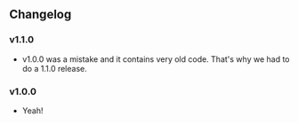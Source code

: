 ## Changelog

### v1.1.0

* v1.0.0 was a mistake and it contains very old code. That's why we had to do a 1.1.0 release. 

### v1.0.0

* Yeah!
